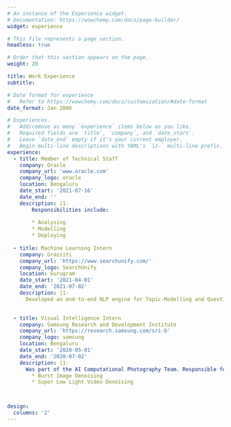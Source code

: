 ```yaml
---
# An instance of the Experience widget.
# Documentation: https://wowchemy.com/docs/page-builder/
widget: experience

# This file represents a page section.
headless: true

# Order that this section appears on the page.
weight: 20

title: Work Experience
subtitle:

# Date format for experience
#   Refer to https://wowchemy.com/docs/customization/#date-format
date_format: Jan 2006

# Experiences.
#   Add/remove as many `experience` items below as you like.
#   Required fields are `title`, `company`, and `date_start`.
#   Leave `date_end` empty if it's your current employer.
#   Begin multi-line descriptions with YAML's `|2-` multi-line prefix.
experience:
  - title: Member of Technical Staff
    company: Oracle
    company_url: 'www.oracle.com'
    company_logo: oracle
    location: Bengaluru
    date_start: '2021-07-16'
    date_end: ''
    description: |1-
        Responsibilities include:
        
        * Analysing
        * Modelling
        * Deploying
        
  - title: Machine Learning Intern
    company: Grazziti 
    company_url: 'https://www.searchunify.com/'
    company_logo: SearchUnify
    location: Gurugram
    date_start: '2021-04-01'
    date_end: '2021-07-02'
    description: |1-
      Developed an end-to-end NLP engine for Topic-Modelling and Question-Answering of sentence, paragraph, and document level texts and create relevant efficient search query extractions
            

  - title: Visual Intelligence Intern
    company: Samsung Research and Development Institute
    company_url: 'https://research.samsung.com/sri-b'
    company_logo: samsung
    location: Bengaluru
    date_start: '2020-05-01'
    date_end: '2020-07-02'
    description: |1-
      Was part of the AI Computational Photography Team. Responsible for :
        * Burst Image Denoising
        * Super Low Light Video Denoising



design:
  columns: '2'
---
```

